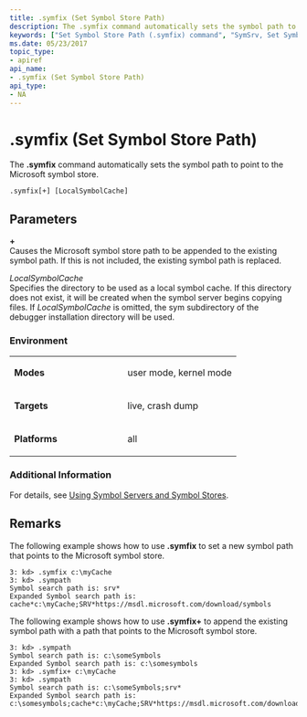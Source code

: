 ```yaml
---
title: .symfix (Set Symbol Store Path)
description: The .symfix command automatically sets the symbol path to point to the Microsoft symbol store.
keywords: ["Set Symbol Store Path (.symfix) command", "SymSrv, Set Symbol Store Path (.symfix) command", ".symfix (Set Symbol Store Path) Windows Debugging"]
ms.date: 05/23/2017
topic_type:
- apiref
api_name:
- .symfix (Set Symbol Store Path)
api_type:
- NA
---
```


# .symfix (Set Symbol Store Path)


The **.symfix** command automatically sets the symbol path to point to the Microsoft symbol store.

```dbgcmd
.symfix[+] [LocalSymbolCache]
```

## <span id="ddk_meta_set_symbol_store_path_dbg"></span><span id="DDK_META_SET_SYMBOL_STORE_PATH_DBG"></span>Parameters


<span id="______________"></span> **+**   
Causes the Microsoft symbol store path to be appended to the existing symbol path. If this is not included, the existing symbol path is replaced.

<span id="_______LocalSymbolCache______"></span><span id="_______localsymbolcache______"></span><span id="_______LOCALSYMBOLCACHE______"></span> *LocalSymbolCache*   
Specifies the directory to be used as a local symbol cache. If this directory does not exist, it will be created when the symbol server begins copying files. If *LocalSymbolCache* is omitted, the sym subdirectory of the debugger installation directory will be used.

### <span id="Environment"></span><span id="environment"></span><span id="ENVIRONMENT"></span>Environment

<table>
<colgroup>
<col width="50%" />
<col width="50%" />
</colgroup>
<tbody>
<tr class="odd">
<td align="left"><p><strong>Modes</strong></p></td>
<td align="left"><p>user mode, kernel mode</p></td>
</tr>
<tr class="even">
<td align="left"><p><strong>Targets</strong></p></td>
<td align="left"><p>live, crash dump</p></td>
</tr>
<tr class="odd">
<td align="left"><p><strong>Platforms</strong></p></td>
<td align="left"><p>all</p></td>
</tr>
</tbody>
</table>

 

### <span id="Additional_Information"></span><span id="additional_information"></span><span id="ADDITIONAL_INFORMATION"></span>Additional Information

For details, see [Using Symbol Servers and Symbol Stores](symbol-stores-and-symbol-servers.md).

## Remarks

The following example shows how to use **.symfix** to set a new symbol path that points to the Microsoft symbol store.

```dbgcmd
3: kd> .symfix c:\myCache
3: kd> .sympath
Symbol search path is: srv*
Expanded Symbol search path is: cache*c:\myCache;SRV*https://msdl.microsoft.com/download/symbols
```

The following example shows how to use **.symfix+** to append the existing symbol path with a path that points to the Microsoft symbol store.

```dbgcmd
3: kd> .sympath
Symbol search path is: c:\someSymbols
Expanded Symbol search path is: c:\somesymbols
3: kd> .symfix+ c:\myCache
3: kd> .sympath
Symbol search path is: c:\someSymbols;srv*
Expanded Symbol search path is: c:\somesymbols;cache*c:\myCache;SRV*https://msdl.microsoft.com/download/symbols
```

 

 





